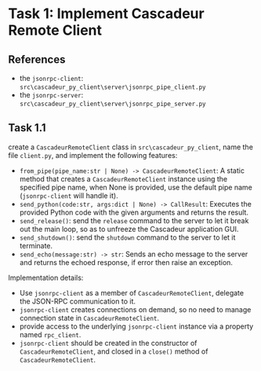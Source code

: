 # Task 1: Implement Cascadeur Remote Client

## References
- the `jsonrpc-client`: `src\cascadeur_py_client\server\jsonrpc_pipe_client.py`
- the `jsonrpc-server`: `src\cascadeur_py_client\server\jsonrpc_pipe_server.py`

## Task 1.1

create a `CascadeurRemoteClient` class in `src\cascadeur_py_client`, name the file `client.py`, and implement the following features:
- `from_pipe(pipe_name:str | None) -> CascadeurRemoteClient`: A static method that creates a `CascadeurRemoteClient` instance using the specified pipe name, when None is provided, use the default pipe name (`jsonrpc-client` will handle it).
- `send_python(code:str, args:dict | None) -> CallResult`: Executes the provided Python code with the given arguments and returns the result.
- `send_release()`: send the `release` command to the server to let it break out the main loop, so as to unfreeze the Cascadeur application GUI.
- `send_shutdown()`: send the `shutdown` command to the server to let it terminate.
- `send_echo(message:str) -> str`: Sends an echo message to the server and returns the echoed response, if error then raise an exception.

Implementation details:
- Use `jsonrpc-client` as a member of `CascadeurRemoteClient`, delegate the JSON-RPC communication to it.
- `jsonrpc-client` creates connections on demand, so no need to manage connection state in `CascadeurRemoteClient`.
- provide access to the underlying `jsonrpc-client` instance via a property named `rpc_client`.
- `jsonrpc-client` should be created in the constructor of `CascadeurRemoteClient`, and closed in a `close()` method of `CascadeurRemoteClient`.